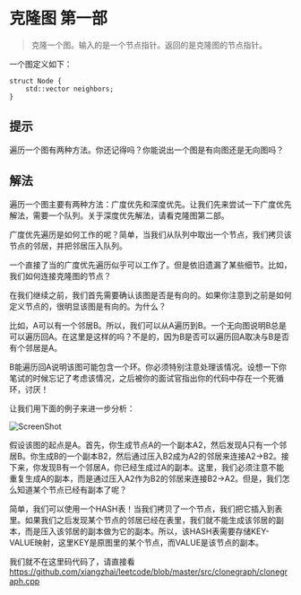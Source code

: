 # 克隆图 第一部

> 克隆一个图。输入的是一个节点指针。返回的是克隆图的节点指针。

一个图定义如下：
```
struct Node {
    std::vector neighbors;
}
```

## 提示
遍历一个图有两种方法。你还记得吗？你能说出一个图是有向图还是无向图吗？

## 解法
遍历一个图主要有两种方法：广度优先和深度优先。让我们先来尝试一下广度优先解法，需要一个队列。关于深度优先解法，请看克隆图第二部。

广度优先遍历是如何工作的呢？简单，当我们从队列中取出一个节点，我们拷贝该节点的邻居，并把邻居压入队列。

一个直接了当的广度优先遍历似乎可以工作了。但是依旧遗漏了某些细节。比如，我们如何连接克隆图的节点？

在我们继续之前，我们首先需要确认该图是否是有向的。如果你注意到之前是如何定义节点的，很明显该图是有向的。为什么？

比如，A可以有一个邻居B。所以，我们可以从A遍历到B。一个无向图说明B总是可以遍历回A。在这里是这样的吗？不是的，因为B是否可以遍历回A取决与B是否有个邻居是A。

B能遍历回A说明该图可能包含一个环。你必须特别注意处理该情况。设想一下你笔试的时候忘记了考虑该情况，之后被你的面试官指出你的代码中存在一个死循环，讨厌！

让我们用下面的例子来进一步分析：

![ScreenShot](https://raw.github.com/xiangzhai/leetcode/master/image/graph.png)

假设该图的起点是A。首先，你生成节点A的一个副本A2，然后发现A只有一个邻居B。你生成B的一个副本B2，然后通过压入B2成为A2的邻居来连接A2->B2。接下来，你发现B有一个邻居A，你已经生成过A的副本。这里，我们必须注意不能重复生成A的副本，而是通过压入A2作为B2的邻居来连接B2->A2。但是，我们怎么知道某个节点已经有副本了呢？

简单，我们可以使用一个HASH表！当我们拷贝了一个节点，我们把它插入到表里。如果我们之后发现某个节点的邻居已经在表里，我们就不能生成该邻居的副本，而是压入该邻居的副本做为它的副本。所以，该HASH表需要存储KEY-VALUE映射，这里KEY是原图里的某个节点，而VALUE是该节点的副本。

我们就不在这里码代码了，请直接看 https://github.com/xiangzhai/leetcode/blob/master/src/clonegraph/clonegraph.cpp
